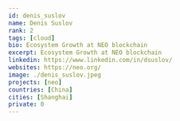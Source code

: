 ```yaml
---
id: denis_suslov
name: Denis Suslov 
rank: 2
tags: [cloud]
bio: Ecosystem Growth at NEO blockchain
excerpt: Ecosystem Growth at NEO blockchain
linkedin: https://www.linkedin.com/in/dsuslov/
websites: https://neo.org/
image: ./denis_suslov.jpeg
projects: [neo]
countries: [China]
cities: [Shanghai]
private: 0
---
```

